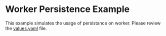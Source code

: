 # Worker Persistence Example

This example simulates the usage of persistance on worker. Please review the [values.yaml](values.yaml) file.